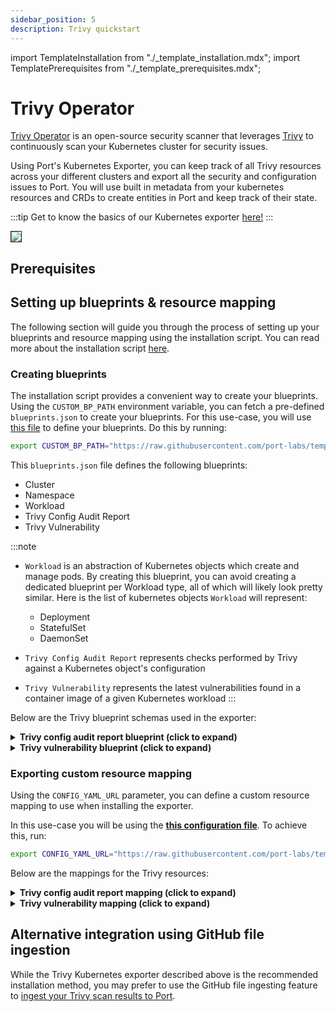 ```yaml
---
sidebar_position: 5
description: Trivy quickstart
---
```


import TemplateInstallation from "./_template_installation.mdx";
import TemplatePrerequisites from "./_template_prerequisites.mdx";

# Trivy Operator

[Trivy Operator](https://github.com/aquasecurity/trivy-operator) is an open-source security scanner that leverages [Trivy](https://github.com/aquasecurity/trivy) to continuously scan your Kubernetes cluster for security issues.

Using Port's Kubernetes Exporter, you can keep track of all Trivy resources across your different clusters and export
all the security and configuration issues to Port. You will use built in metadata from your kubernetes resources and CRDs to create entities in
Port and keep track of their state.

:::tip
Get to know the basics of our Kubernetes exporter [here!](/build-your-software-catalog/sync-data-to-catalog/kubernetes-stack/kubernetes/kubernetes.md)
:::

<img src="/img/build-your-software-catalog/sync-data-to-catalog/kubernetes-stack/kubernetes/k8sTrivyOperatorView.png" border="1px"/>

## Prerequisites

<TemplatePrerequisites />

## Setting up blueprints & resource mapping

The following section will guide you through the process of setting up your blueprints and resource mapping using the
installation script. You can read more about the installation script [here](#how-does-the-installation-script-work).

### Creating blueprints

The installation script provides a convenient way to create your blueprints. Using the `CUSTOM_BP_PATH` environment
variable, you can fetch a pre-defined `blueprints.json` to create your blueprints. For this use-case, you will
use [this file](https://github.com/port-labs/template-assets/blob/main/kubernetes/blueprints/trivy-blueprints.json) to
define your blueprints. Do this by running:

```bash
export CUSTOM_BP_PATH="https://raw.githubusercontent.com/port-labs/template-assets/main/kubernetes/blueprints/trivy-blueprints.json"
```

This `blueprints.json` file defines the following blueprints:

- Cluster
- Namespace
- Workload
- Trivy Config Audit Report
- Trivy Vulnerability

:::note

- `Workload` is an abstraction of Kubernetes objects which create and manage pods.
  By creating this blueprint, you can avoid creating a dedicated blueprint per Workload type, all of which will likely
  look pretty similar.
  Here is the list of kubernetes objects `Workload` will represent:

    - Deployment
    - StatefulSet
    - DaemonSet

- `Trivy Config Audit Report` represents checks performed by Trivy against a Kubernetes object's configuration

- `Trivy Vulnerability` represents the latest vulnerabilities found in a container image of a given Kubernetes workload
:::

Below are the Trivy blueprint schemas used in the exporter:

<details>
<summary> <b>Trivy config audit report blueprint (click to expand)</b> </summary>

```json showLineNumbers
{
   "identifier": "trivyConfigAuditReport",
   "title": "Trivy Config Audit Report",
   "icon": "Trivy",
   "schema": {
      "properties": {
      "category": {
         "title": "Category",
         "type": "string"
      },
      "messages": {
         "title": "Messages",
         "type": "array"
      },
      "description": {
         "title": "Description",
         "type": "string"
      },
      "severity": {
         "title": "Severity",
         "type": "string",
         "enum": [
            "LOW",
            "MEDIUM",
            "HIGH",
            "CRITICAL",
            "UNKNOWN"
         ],
         "enumColors": {
            "LOW": "green",
            "MEDIUM": "yellow",
            "HIGH": "red",
            "CRITICAL": "red",
            "UNKNOWN": "lightGray"
         }
      },
      "remediation": {
         "title": "Remediation",
         "type": "string"
      },
      "success": {
         "title": "Success",
         "type": "boolean"
      },
      "scanner": {
         "title": "Scanner",
         "type": "string"
      },
      "scannerVersion": {
         "title": "Scanner Version",
         "type": "string"
      },
      "createdAt": {
         "title": "Created At",
         "type": "string",
         "format": "date-time"
      },
      "updatedAt": {
         "title": "Updated At",
         "type": "string",
         "format": "date-time"
      }
      },
      "required": []
   },
   "mirrorProperties": {},
   "calculationProperties": {},
   "aggregationProperties": {},
   "relations": {
      "kubernetes_resource": {
         "title": "Kubernetes Resource",
         "target": "workload",
         "required": false,
         "many": false
      }
   }
}
```
</details>

<details>
<summary> <b>Trivy vulnerability blueprint (click to expand)</b> </summary>

```json showLineNumbers
{
   "identifier": "trivyVulnerabilityReport",
   "title": "Trivy Vulnerability",
   "icon": "Trivy",
   "schema": {
      "properties": {
      "resource": {
         "title": "Resource",
         "type": "string"
      },
      "score": {
         "title": "Score",
         "type": "number"
      },
      "fixedVersion": {
         "title": "Fixed Version",
         "type": "string"
      },
      "installedVersion": {
         "title": "Installed Version",
         "type": "string"
      },
      "lastModifiedDate": {
         "title": "Last Modified Date",
         "type": "string",
         "format": "date-time"
      },
      "links": {
         "icon": "DefaultProperty",
         "title": "Links",
         "type": "array",
         "items": {
            "type": "string",
            "format": "url"
         }
      },
      "primaryLink": {
         "title": "Primary Link",
         "type": "string",
         "format": "url"
      },
      "publishedDate": {
         "title": "Published Date",
         "type": "string",
         "format": "date-time"
      },
      "severity": {
         "title": "Severity",
         "type": "string",
         "enum": [
            "LOW",
            "MEDIUM",
            "HIGH",
            "CRITICAL",
            "UNKNOWN"
         ],
         "enumColors": {
            "LOW": "green",
            "MEDIUM": "yellow",
            "HIGH": "red",
            "CRITICAL": "red",
            "UNKNOWN": "lightGray"
         }
      },
      "target": {
         "title": "Target",
         "type": "string"
      },
      "scanner": {
         "title": "Scanner Name",
         "type": "string"
      },
      "scannerVersion": {
         "title": "Scanner Version",
         "type": "string"
      },
      "createdAt": {
         "title": "Created At",
         "type": "string",
         "format": "date-time"
      }
      },
      "required": []
   },
   "mirrorProperties": {},
   "calculationProperties": {},
   "aggregationProperties": {},
   "relations": {
      "kubernetes_resource": {
         "title": "Kubernetes Resource",
         "target": "workload",
         "required": false,
         "many": false
      }
   }
}
```
</details>

### Exporting custom resource mapping

Using the `CONFIG_YAML_URL` parameter, you can define a custom resource mapping to use when installing the exporter.

In this use-case you will be using the **[this configuration file](https://github.com/port-labs/template-assets/blob/main/kubernetes/templates/trivy-kubernetes_v1_config.yaml)**. To achieve this, run:

```bash
export CONFIG_YAML_URL="https://raw.githubusercontent.com/port-labs/template-assets/main/kubernetes/templates/trivy-kubernetes_v1_config.yaml"
```
Below are the mappings for the Trivy resources:
<details>
<summary> <b>Trivy config audit report mapping (click to expand)</b> </summary>

```yaml showLineNumbers
  - kind: aquasecurity.github.io/v1alpha1/configauditreports
    selector:
      query: 'true'
    port:
      itemsToParse: .report.checks
      entity:
        mappings:
          - identifier: .metadata.name + "-" + .item.checkID + "-" + .metadata.namespace + "-" + env.CLUSTER_NAME
            title: .item.title
            icon: '"Trivy"'
            blueprint: '"trivyConfigAuditReport"'
            properties:
              category: .item.category
              messages: .item.messages
              description: .item.description
              severity: .item.severity
              remediation: .item.remediation
              success: .item.success
              scanner: .report.scanner.name
              scannerVersion: .report.scanner.version
              createdAt: .metadata.creationTimestamp
              updatedAt: .report.updateTimestamp
            relations:
              kubernetes_resource: (
                if (.metadata.ownerReferences | length > 0) then 
                     (.metadata.ownerReferences[] | select(.controller == true) |
                     .name + "-" + .kind + "-" + .metadata.namespace + "-" + env.CLUSTER_NAME
                     )
                  else
                     empty
                  end
                )
```
</details>

<details>
<summary> <b>Trivy vulnerability mapping (click to expand)</b> </summary>

```yaml showLineNumbers
  - kind: aquasecurity.github.io/v1alpha1/vulnerabilityreports
    selector:
      query: 'true'
    port:
      itemsToParse: .report.vulnerabilities
      entity:
        mappings:
          - identifier: .metadata.name + "-" + .item.vulnerabilityID + "-" + .metadata.namespace + "-" + env.CLUSTER_NAME
            title: .item.title
            icon: '"Trivy"'
            blueprint: '"trivyVulnerabilityReport"'
            properties:
              resource: .item.resource
              score: .item.score
              fixedVersion: .item.fixedVersion
              installedVersion: .item.installedVersion
              lastModifiedDate: .item.lastModifiedDate
              links: .item.links
              primaryLink: .item.primaryLink
              publishedDate: .item.publishedDate
              severity: .item.severity
              target: .item.target
              scanner: .report.scanner.name
              scannerVersion: .report.scanner.version
              createdAt: .metadata.creationTimestamp
            relations:
              kubernetes_resource: (
               if (.metadata.ownerReferences | length > 0) then 
                     (.metadata.ownerReferences[] | select(.controller == true) |
                     .name + "-" + .kind + "-" + .metadata.namespace + "-" + env.CLUSTER_NAME
                     )
                  else
                     empty
                  end
               )
```
</details>

## Alternative integration using GitHub file ingestion
While the Trivy Kubernetes exporter described above is the recommended installation method, you may prefer to use the GitHub file ingesting feature to [ingest your Trivy scan results to Port](/guides/all/ingest-trivy-vulnerabilities-into-your-catalog). 